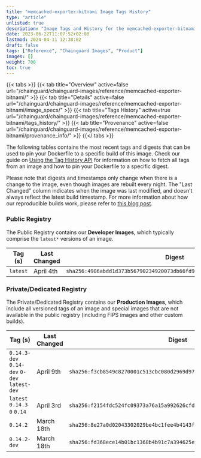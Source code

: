 ```yaml
---
title: "memcached-exporter-bitnami Image Tags History"
type: "article"
unlisted: true
description: "Image Tags and History for the memcached-exporter-bitnami Chainguard Image"
date: 2023-06-22T11:07:52+02:00
lastmod: 2024-04-11 12:38:02
draft: false
tags: ["Reference", "Chainguard Images", "Product"]
images: []
weight: 700
toc: true
---
```


{{< tabs >}}
{{< tab title="Overview" active=false url="/chainguard/chainguard-images/reference/memcached-exporter-bitnami/" >}}
{{< tab title="Details" active=false url="/chainguard/chainguard-images/reference/memcached-exporter-bitnami/image_specs/" >}}
{{< tab title="Tags History" active=true url="/chainguard/chainguard-images/reference/memcached-exporter-bitnami/tags_history/" >}}
{{< tab title="Provenance" active=false url="/chainguard/chainguard-images/reference/memcached-exporter-bitnami/provenance_info/" >}}
{{</ tabs >}}

The following tables contains the most recent tags and digests that can be used to pin your Dockerfile to a specific build of this image. Check our guide on [Using the Tag History API](/chainguard/chainguard-images/using-the-tag-history-api/) for information on how to fetch all tags from an image and how to pin your Dockerfile to a specific digest.

Please note that digests and timestamps only change when there is a change to the image, even though images are rebuilt every night. The "Last Changed" column indicates when the image was last modified, and doesn't always reflect the latest build timestamp. For more information about how our reproducible builds work, please refer to [this blog post](https://www.chainguard.dev/unchained/reproducing-chainguards-reproducible-image-builds).

### Public Registry
The Public Registry contains our **Developer Images**, which typically comprise the `latest*` versions of an image.

| Tag (s)   | Last Changed | Digest                                                                    |
|-----------|--------------|---------------------------------------------------------------------------|
|  `latest` | April 4th    | `sha256:4906abdd1d373b56790234920073db66fd9db123485300a2a6a720f54142000b` |


### Private/Dedicated Registry
The Private/Dedicated Registry contains our **Production Images**, which include all versioned tags of an image and special images that are not available in the public registry (including FIPS images and other custom builds).

| Tag (s)                                       | Last Changed | Digest                                                                    |
|-----------------------------------------------|--------------|---------------------------------------------------------------------------|
|  `0.14.3-dev` `0.14-dev` `0-dev` `latest-dev` | April 9th    | `sha256:f3cb8549c8270001c513cbc080d2969d97d1883fb83e76627b9d4cdf50adab83` |
|  `latest` `0.14.3` `0` `0.14`                 | April 3rd    | `sha256:f2154fdc524fc09373a76a15a992626cfd514536f664e21e0dac512fd1740bbd` |
|  `0.14.2`                                     | March 18th   | `sha256:8e27a0d02043302029be4bc1fee4b4143fb62831ab326b7722a55cdd33479ec2` |
|  `0.14.2-dev`                                 | March 18th   | `sha256:fd368ece14b01bc1368b4b91c7a394625e63c23275aeb7955d9f40eed4a86138` |

